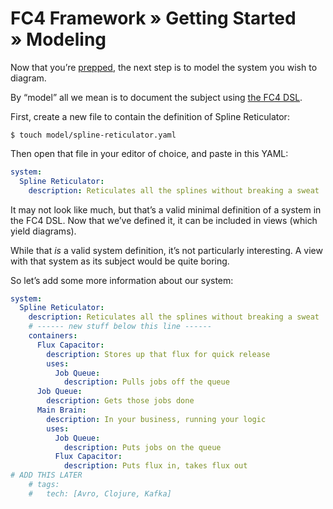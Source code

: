 # FC4 Framework » Getting Started » Modeling

Now that you’re [prepped](index.md), the next step is to model the system you
wish to diagram.

By “model” all we mean is to document the subject using [the FC4
DSL](../../reference/dsl.md).

First, create a new file to contain the definition of Spline Reticulator:

```shell
$ touch model/spline-reticulator.yaml
```

Then open that file in your editor of choice, and paste in this YAML:

```yaml
system:
  Spline Reticulator:
    description: Reticulates all the splines without breaking a sweat
```

It may not look like much, but that’s a valid minimal definition of a system
in the FC4 DSL. Now that we’ve defined it, it can be included in views (which
yield diagrams).

While that _is_ a valid system definition, it’s not particularly interesting.
A view with that system as its subject would be quite boring.

So let’s add some more information about our system:

```yaml
system:
  Spline Reticulator:
    description: Reticulates all the splines without breaking a sweat
    # ------ new stuff below this line ------
    containers:
      Flux Capacitor:
        description: Stores up that flux for quick release
        uses:
          Job Queue:
            description: Pulls jobs off the queue
      Job Queue:
        description: Gets those jobs done
      Main Brain:
        description: In your business, running your logic
        uses:
          Job Queue:
            description: Puts jobs on the queue
          Flux Capacitor:
            description: Puts flux in, takes flux out
# ADD THIS LATER
    # tags:
    #   tech: [Avro, Clojure, Kafka]
```
